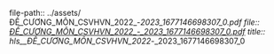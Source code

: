file-path:: ../assets/ĐỀ_CƯƠNG_MÔN_CSVHVN_2022_-_2023_1677146698307_0.pdf
file:: [ĐỀ_CƯƠNG_MÔN_CSVHVN_2022_-_2023_1677146698307_0.pdf](../assets/ĐỀ_CƯƠNG_MÔN_CSVHVN_2022_-_2023_1677146698307_0.pdf)
title:: hls__ĐỀ_CƯƠNG_MÔN_CSVHVN_2022_-_2023_1677146698307_0

